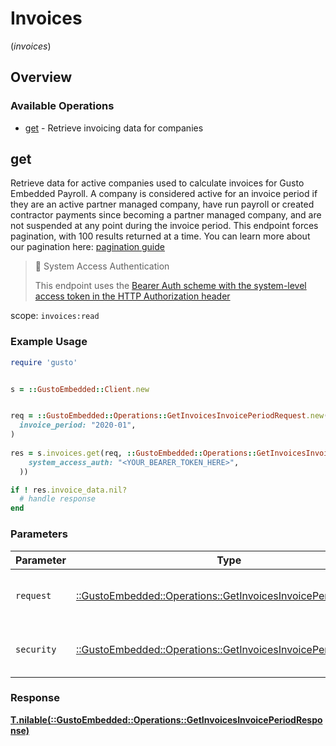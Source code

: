 # Invoices
(*invoices*)

## Overview

### Available Operations

* [get](#get) - Retrieve invoicing data for companies

## get

Retrieve data for active companies used to calculate invoices for Gusto Embedded Payroll. A company is considered active for an invoice period if they are an active partner managed company, have run payroll or created contractor payments since becoming a partner managed company, and are not suspended at any point during the invoice period.  This endpoint forces pagination, with 100 results returned at a time. You can learn more about our pagination here: [pagination guide](https://docs.gusto.com/embedded-payroll/docs/pagination) 

> 📘 System Access Authentication
>
> This endpoint uses the [Bearer Auth scheme with the system-level access token in the HTTP Authorization header](https://docs.gusto.com/embedded-payroll/docs/system-access)

scope: `invoices:read`

### Example Usage

```ruby
require 'gusto'


s = ::GustoEmbedded::Client.new


req = ::GustoEmbedded::Operations::GetInvoicesInvoicePeriodRequest.new(
  invoice_period: "2020-01",
)
    
res = s.invoices.get(req, ::GustoEmbedded::Operations::GetInvoicesInvoicePeriodSecurity.new(
    system_access_auth: "<YOUR_BEARER_TOKEN_HERE>",
  ))

if ! res.invoice_data.nil?
  # handle response
end

```

### Parameters

| Parameter                                                                                                                    | Type                                                                                                                         | Required                                                                                                                     | Description                                                                                                                  |
| ---------------------------------------------------------------------------------------------------------------------------- | ---------------------------------------------------------------------------------------------------------------------------- | ---------------------------------------------------------------------------------------------------------------------------- | ---------------------------------------------------------------------------------------------------------------------------- |
| `request`                                                                                                                    | [::GustoEmbedded::Operations::GetInvoicesInvoicePeriodRequest](../../models/operations/getinvoicesinvoiceperiodrequest.md)   | :heavy_check_mark:                                                                                                           | The request object to use for the request.                                                                                   |
| `security`                                                                                                                   | [::GustoEmbedded::Operations::GetInvoicesInvoicePeriodSecurity](../../models/operations/getinvoicesinvoiceperiodsecurity.md) | :heavy_check_mark:                                                                                                           | The security requirements to use for the request.                                                                            |

### Response

**[T.nilable(::GustoEmbedded::Operations::GetInvoicesInvoicePeriodResponse)](../../models/operations/getinvoicesinvoiceperiodresponse.md)**


